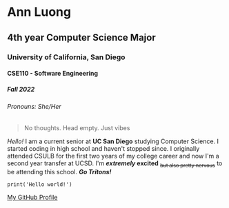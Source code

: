 # Ann Luong
## 4th year Computer Science Major
### University of California, San Diego
#### CSE110 - Software Engineering
##### Fall 2022
###### Pronouns: She/Her

> No thoughts. Head empty. Just vibes

*Hello!* I am a current senior at **UC San Diego** studying Computer Science. I started coding in high school and haven't stopped since. I originally attended CSULB for the first two years of my college career and now I'm a second year transfer at UCSD. I'm **_extremely_ excited** <sub>~~but also pretty nervous~~</sub> to be attending this school. ***Go Tritons!***

`print('Hello world!')`

[My GitHub Profile](https://github.com/hoangann23)